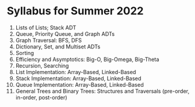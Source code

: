 Syllabus for Summer 2022
========================

1. Lists of Lists; Stack ADT  
2. Queue, Priority Queue, and Graph ADTs  
3. Graph Traversal: BFS, DFS  
4. Dictionary, Set, and Multiset ADTs  
5. Sorting  
6. Efficiency and Asymptotics: Big-O, Big-Omega, Big-Theta  
7. Recursion, Searching  
8. List Implementation: Array-Based, Linked-Based  
9. Stack Implementation: Array-Based, Linked-Based  
10. Queue Implementation: Array-Based, Linked-Based  
11. General Trees and Binary Trees: Structures and Traversals (pre-order, in-order, post-order)  
